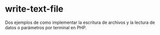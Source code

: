# write-text-file
Dos ejemplos de como implementar la escritura de archivos y la lectura de datos o parámetros por terminal en PHP.
